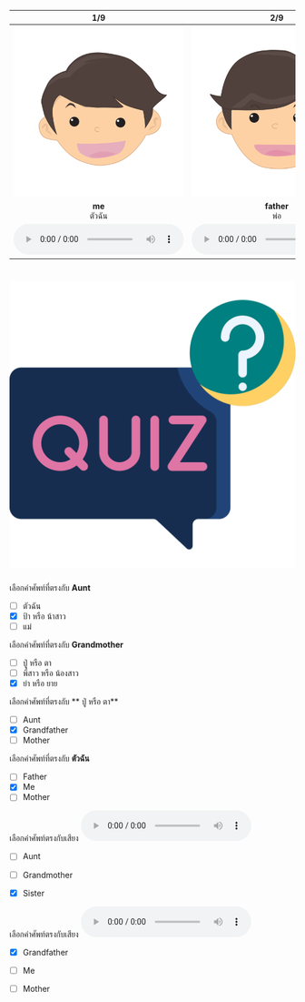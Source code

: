 <div class="carrousel">


|1/9|2/9|3/9|4/9|5/9|6/9|7/9|8/9|9/9|
| :----: | :----: | :----: | :----: | :----: | :----: | :----: | :----: | :----: |
|![](/media/img/family&#x20;members__me.svg)|![](/media/img/family&#x20;members__father.svg)|![](/media/img/family&#x20;members__mother.svg)|![](/media/img/family&#x20;members__grandmother.svg)|![](/media/img/family&#x20;members__grandfather.svg)|![](/media/img/family&#x20;members__brother.svg)|![](/media/img/family&#x20;members__sister.svg)|![](/media/img/family&#x20;members__uncle.svg)|![](/media/img/family&#x20;members__aunt.svg)|
|**me**<br>ตัวฉัน|**father**<br>พ่อ|**mother**<br>แม่|**grandmother**<br>ย่า หรือ ยาย|**grandfather**<br> ปู่ หรือ ตา|**brother**<br>พี่ชาย หรือ น้องชาย|**sister**<br>พี่สาว หรือ น้องสาว|**uncle**<br>ลุง หรือ น้าชาย|**aunt**<br>ป้า หรือ น้าสาว|
|![](/media/audio/me.mp3)|![](/media/audio/father.mp3)|![](/media/audio/mother.mp3)|![](/media/audio/grandmother.mp3)|![](/media/audio/grandfather.mp3)|![](/media/audio/brother.mp3)|![](/media/audio/sister.mp3)|![](/media/audio/uncle.mp3)|![](/media/audio/aunt.mp3)|

</div>



# ![icon](/media/icons/quiz.svg) 


 เลือกคำศัพท์ที่ตรงกับ **Aunt**
 - [ ] ตัวฉัน
 - [x] ป้า หรือ น้าสาว
 - [ ] แม่

 เลือกคำศัพท์ที่ตรงกับ **Grandmother**
 - [ ]  ปู่ หรือ ตา
 - [ ] พี่สาว หรือ น้องสาว
 - [x] ย่า หรือ ยาย

 เลือกคำศัพท์ที่ตรงกับ ** ปู่ หรือ ตา**
 - [ ] Aunt
 - [x] Grandfather
 - [ ] Mother

 เลือกคำศัพท์ที่ตรงกับ **ตัวฉัน**
 - [ ] Father
 - [x] Me
 - [ ] Mother

เลือกคำศัพท์ตรงกับเสียง ![](/media/audio/sister.mp3) 
 - [ ] Aunt
 - [ ] Grandmother
 - [x] Sister


เลือกคำศัพท์ตรงกับเสียง ![](/media/audio/grandfather.mp3) 
 - [x] Grandfather
 - [ ] Me
 - [ ] Mother

